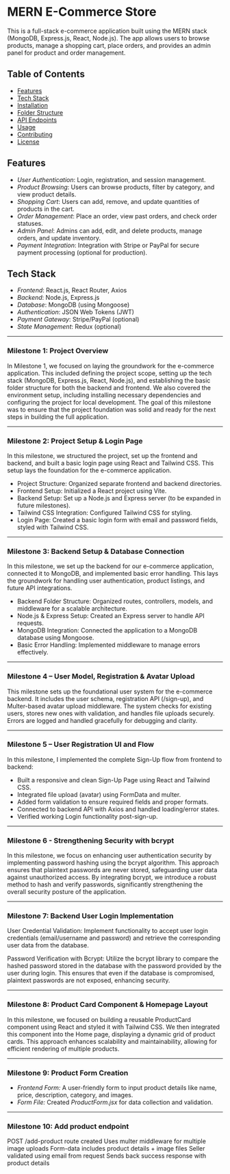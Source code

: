 # MERN E-Commerce Store

This is a full-stack e-commerce application built using the MERN stack (MongoDB, Express.js, React, Node.js). The app allows users to browse products, manage a shopping cart, place orders, and provides an admin panel for product and order management.

## Table of Contents

- [Features](#features)
- [Tech Stack](#tech-stack)
- [Installation](#installation)
- [Folder Structure](#folder-structure)
- [API Endpoints](#api-endpoints)
- [Usage](#usage)
- [Contributing](#contributing)
- [License](#license)

## Features

- *User Authentication*: Login, registration, and session management.
- *Product Browsing*: Users can browse products, filter by category, and view product details.
- *Shopping Cart*: Users can add, remove, and update quantities of products in the cart.
- *Order Management*: Place an order, view past orders, and check order statuses.
- *Admin Panel*: Admins can add, edit, and delete products, manage orders, and update inventory.
- *Payment Integration*: Integration with Stripe or PayPal for secure payment processing (optional for production).

## Tech Stack

- *Frontend*: React.js, React Router, Axios
- *Backend*: Node.js, Express.js
- *Database*: MongoDB (using Mongoose)
- *Authentication*: JSON Web Tokens (JWT)
- *Payment Gateway*: Stripe/PayPal (optional)
- *State Management*: Redux (optional)


---


### **Milestone 1: Project Overview**

In Milestone 1, we focused on laying the groundwork for the e-commerce application. This included defining the project scope, setting up the tech stack (MongoDB, Express.js, React, Node.js), and establishing the basic folder structure for both the backend and frontend. We also covered the environment setup, including installing necessary dependencies and configuring the project for local development. The goal of this milestone was to ensure that the project foundation was solid and ready for the next steps in building the full application.

---

### **Milestone 2: Project Setup & Login Page**

In this milestone, we structured the project, set up the frontend and backend, and built a basic login page using React and Tailwind CSS. This setup lays the foundation for the e-commerce application.

- Project Structure: Organized separate frontend and backend directories.
- Frontend Setup: Initialized a React project using Vite.
- Backend Setup: Set up a Node.js and Express server (to be expanded in future milestones).
- Tailwind CSS Integration: Configured Tailwind CSS for styling.
- Login Page: Created a basic login form with email and password fields, styled with Tailwind CSS.

---

### **Milestone 3: Backend Setup & Database Connection**

In this milestone, we set up the backend for our e-commerce application, connected it to MongoDB, and implemented basic error handling. This lays the groundwork for handling user authentication, product listings, and future API integrations.

- Backend Folder Structure: Organized routes, controllers, models, and middleware for a scalable architecture.
- Node.js & Express Setup: Created an Express server to handle API requests.
- MongoDB Integration: Connected the application to a MongoDB database using Mongoose.
- Basic Error Handling: Implemented middleware to manage errors effectively.

---

### **Milestone 4 – User Model, Registration & Avatar Upload**

This milestone sets up the foundational user system for the e-commerce backend. It includes the user schema, registration API (/sign-up), and Multer-based avatar upload middleware. The system checks for existing users, stores new ones with validation, and handles file uploads securely. Errors are logged and handled gracefully for debugging and clarity.

---

### **Milestone 5 – User Registration UI and Flow**

In this milestone, I implemented the complete Sign-Up flow from frontend to backend:

- Built a responsive and clean Sign-Up Page using React and Tailwind CSS.
- Integrated file upload (avatar) using FormData and multer.
- Added form validation to ensure required fields and proper formats.
- Connected to backend API with Axios and handled loading/error states.
- Verified working Login functionality post-sign-up.

---

### **Milestone 6 - Strengthening Security with bcrypt**

​In this milestone, we focus on enhancing user authentication security by implementing password hashing using the bcrypt algorithm. This approach ensures that plaintext passwords are never stored, safeguarding user data against unauthorized access. By integrating bcrypt, we introduce a robust method to hash and verify passwords, significantly strengthening the overall security posture of the application.

---

### **​Milestone 7: Backend User Login Implementation​**

User Credential Validation: Implement functionality to accept user login credentials (email/username and password) and retrieve the corresponding user data from the database.​

Password Verification with Bcrypt: Utilize the bcrypt library to compare the hashed password stored in the database with the password provided by the user during login. This ensures that even if the database is compromised, plaintext passwords are not exposed, enhancing security.

---

### **Milestone 8: Product Card Component & Homepage Layout**

In this milestone, we focused on building a reusable ProductCard component using React and styled it with Tailwind CSS. We then integrated this component into the Home page, displaying a dynamic grid of product cards. This approach enhances scalability and maintainability, allowing for efficient rendering of multiple products.

---

### **Milestone 9: Product Form Creation**

- *Frontend Form:* A user-friendly form to input product details like name, price, description, category, and images.
- *Form File:* Created *ProductForm.jsx* for data collection and validation.

---

### **Milestone 10: Add product endpoint**

POST /add-product route created
Uses multer middleware for multiple image uploads
Form-data includes product details + image files
Seller validated using email from request
Sends back success response with product details